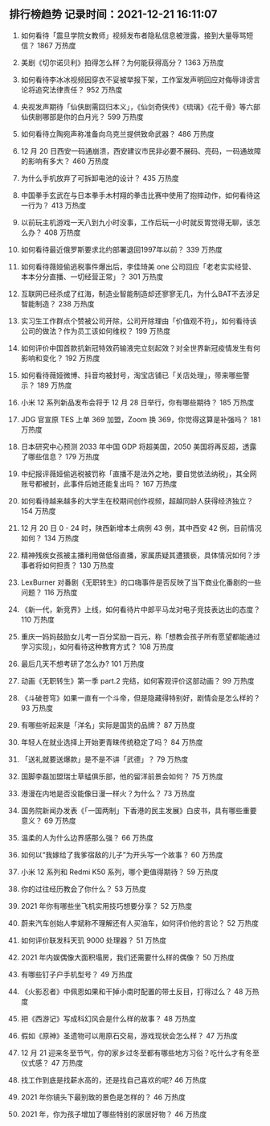 
## 排行榜趋势 记录时间：2021-12-21 16:11:07
  
  1. 如何看待「震旦学院女教师」视频发布者隐私信息被泄露，接到大量辱骂短信？ 1867 万热度
    
  2. 美剧《切尔诺贝利》拍得怎么样？为何能获得高分？ 1363 万热度
    
  3. 如何看待李冰冰视频因穿衣不妥被举报下架，工作室发声明回应对侮辱诽谤言论将追究法律责任？ 952 万热度
    
  4. 央视发声期待「仙侠剧需回归本义」，《仙剑奇侠传》《琉璃》《花千骨》等六部仙侠剧哪部是你的白月光？ 599 万热度
    
  5. 如何看待立陶宛声称准备向乌克兰提供致命武器？ 486 万热度
    
  6. 12 月 20 日西安一码通崩溃，西安建议市民非必要不展码、亮码，一码通故障的影响有多大？ 460 万热度
    
  7. 为什么手机放弃了可拆卸电池的设计？ 435 万热度
    
  8. 中国拳手玄武在与日本拳手木村翔的拳击比赛中使用了抱摔动作，如何看待这一行为？ 413 万热度
    
  9. 以前玩主机游戏一天八到九小时没事，工作后玩一小时就反胃觉得无聊，该怎么办？ 408 万热度
    
  10. 如何看待最近俄罗斯要求北约部署退回1997年以前？ 339 万热度
    
  11. 如何看待薇娅偷逃税事件爆出后，李佳琦美 one 公司回应「老老实实经营、本本分分直播、一切经营正常」？ 301 万热度
    
  12. 互联网已经杀成了红海，制造业智能制造却还寥寥无几，为什么BAT不去涉足智能制造？ 238 万热度
    
  13. 实习生工作群点个赞被公司开除，公司开除理由「价值观不符」，如何看待该公司的做法？作为员工该如何维权？ 199 万热度
    
  14. 如何评价中国首款抗新冠特效药输液完立刻起效？对全世界新冠疫情发生有何影响和变化？ 192 万热度
    
  15. 如何看待薇娅微博、抖音均被封号，淘宝店铺已「关店处理」，带来哪些警示？ 189 万热度
    
  16. 小米 12 系列新品发布会将于 12 月 28 日举行，你有哪些期待？ 185 万热度
    
  17. JDG 官宣原 TES 上单 369 加盟，Zoom 换 369，你觉得这算是补强吗？ 181 万热度
    
  18. 日本研究中心预测 2033 年中国 GDP 将超美国，2050 美国将再反超，透露了哪些信息？ 179 万热度
    
  19. 中纪报评薇娅偷逃税被罚称「直播不是法外之地，要自觉依法纳税」，其全网账号都被封，此事件后她还能复出吗？ 167 万热度
    
  20. 如何看待越来越多的大学生在校期间创作视频，超越同龄人获得经济独立？ 154 万热度
    
  21. 12 月 20 日 0 - 24 时，陕西新增本土病例 43 例，其中西安 42 例，目前情况如何？ 134 万热度
    
  22. 精神残疾女孩被主播利用做低俗直播，家属质疑其遭猥亵，具体情况如何？涉事者将如何担责？ 130 万热度
    
  23. LexBurner 对番剧《无职转生》的口嗨事件是否反映了当下商业化番剧的一些问题？ 116 万热度
    
  24. 《新一代，新竞界》上线，如何看待片中郎平马龙对电子竞技表达出的态度？ 110 万热度
    
  25. 重庆一妈妈鼓励女儿考一百分奖励一百元，称「想教会孩子所有愿望都能通过学习实现」，如何看待这种教育方式？ 108 万热度
    
  26. 最后几天不想考研了怎么办? 101 万热度
    
  27. 动画《无职转生》第一季 part.2 完结，如何客观评价这部动画？ 99 万热度
    
  28. 《斗破苍穹》如果一直有一个斗帝，但是隐藏得特别好，剧情会是怎么样的？ 93 万热度
    
  29. 有哪些听起来是「洋名」实际是国货的品牌？ 87 万热度
    
  30. 年轻人在就业选择上开始更青睐传统稳定了吗？ 84 万热度
    
  31. 「送礼就要送爆款」是不是不讲「武德」？ 79 万热度
    
  32. 国脚李磊加盟瑞士草蜢俱乐部，他的留洋前景会如何？ 75 万热度
    
  33. 港漫在内地是否没能像日漫一样火？为什么？ 73 万热度
    
  34. 国务院新闻办发表《「一国两制」下香港的民主发展》白皮书，具有哪些重要意义？ 69 万热度
    
  35. 温柔的人为什么边界感那么强？ 66 万热度
    
  36. 如何以“我嫁给了我爹宿敌的儿子”为开头写一个故事？ 60 万热度
    
  37. 小米 12 系列和 Redmi K50 系列，哪个更值得期待？ 59 万热度
    
  38. 你的过往经历教会了你什么？ 53 万热度
    
  39. 2021 年你有哪些坐飞机实用技巧想要分享？ 52 万热度
    
  40. 蔚来汽车创始人李斌称不理解还有人买油车，如何评价他的言论？ 52 万热度
    
  41. 如何评价联发科天玑 9000 处理器？ 51 万热度
    
  42. 2021 年内娱偶像大面积塌房，我们还需要什么样的偶像？ 50 万热度
    
  43. 有哪些钉子户手机型号？ 49 万热度
    
  44. 《火影忍者》中佩恩如果和干掉小南时配置的带土反目，打得过么？ 48 万热度
    
  45. 把《西游记》写成科幻风会是什么样的故事？ 48 万热度
    
  46. 假如《原神》圣遗物可以用原石交易，游戏现状会怎么样？ 47 万热度
    
  47. 12 月 21 迎来冬至节气，你的家乡过冬至都有哪些地方习俗？吃什么才有冬至仪式感？ 47 万热度
    
  48. 找工作到底是找薪水高的，还是找自己喜欢的呢? 46 万热度
    
  49. 2021 年你镜头下最别致的景色是怎样的？ 46 万热度
    
  50. 2021 年，你为孩子增加了哪些特别的家居好物？ 46 万热度
    